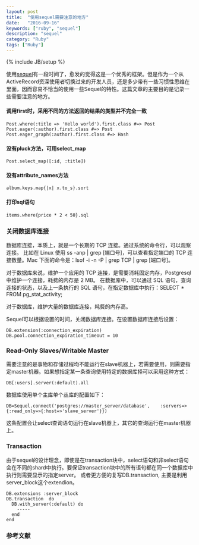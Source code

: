 ```yaml
---
layout: post
title:  "使用sequel需要注意的地方"
date:   "2016-09-16"
keywords: ["ruby", "sequel"]
description: "sequel"
category: "Ruby"
tags: ["Ruby"]
---
```

{% include JB/setup %}

使用[sequel](https://github.com/jeremyevans/sequel)有一段时间了，愈发的觉得这是一个优秀的框架。但是作为一个从ActiveRecord资深使用者切换过来的开发人员，还是多少带有一些习惯性思维在里面，因而容易不恰当的使用一些Sequel的特性。这篇文章的主要目的是记录一些需要注意的地方。

#### 调用first时，采用不同的方法返回的结果的类型并不完全一致

```
Post.where(:title => 'Hello world').first.class #=> Post
Post.eager(:author).first.class #=> Post
Post.eager_graph(:author).first.class #=> Hash
```

#### 没有pluck方法，可用select_map

```
Post.select_map([:id, :title])
```

#### 没有attribute_names方法

```
album.keys.map{|x| x.to_s}.sort
```

#### 打印sql语句

```
items.where{price * 2 < 50}.sql
```

### 关闭数据库连接

数据库连接，本质上，就是一个长期的 TCP 连接。通过系统的命令行，可以观察连接。
比如在 Linux 使用 ss -anp | grep [端口号]，可以查看指定端口的 TCP 连接数量。Mac 下面的命令是：lsof -i -n -P | grep TCP | grep [端口号]。

对于数据库来说，维护一个应用的 TCP 连接，是需要消耗固定内存，Postgresql 中维护一个连接，耗费的内存是 2 MB。
在数据库中，可以通过 SQL 语句，查询连接的状态，以及上一条执行的 SQL 语句，在指定数据库中执行：SELECT * FROM pg_stat_activity;

对于数据库，维护大量的数据库连接，耗费的内存高。

Sequel可以根据设置的时间，关闭数据库连接。在设置数据库连接后设置：

```
DB.extension(:connection_expiration)
DB.pool.connection_expiration_timeout = 10
```

### Read-Only Slaves/Writable Master

需要注意的是事物和存储过程均不能运行在slave机器上，若需要使用，则需要指定master机器。如果想指定某一条查询使用特定的数据库择可以采用这种方式：

```
DB[:users].server(:default).all
```

数据库使用单个主库单个丛库的配置如下：

```
DB=Sequel.connect('postgres://master_server/database',    :servers=>{:read_only=>{:host=>'slave_server'}})
```
这条配置会让select查询语句运行在slave机器上，其它的查询运行在master机器上。

### Transaction

由于sequel的设计理念，即使是在transaction块中，select语句和非select语句会在不同的shard中执行。要保证transaction块中的所有语句都在同一个数据库中执行则需要显示的指定server。
或者更方便的复写DB.transaction, 主要是利用server_block这个extendion。

```
DB.extensions :server_block
DB.transaction  do
  DB.with_server(:default) do
    -----
  end
end

```

###  参考文献

